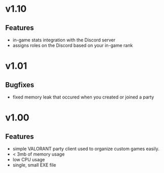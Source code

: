 # v1.10

## Features

- in-game stats integration with the Discord server
- assigns roles on the Discord based on your in-game rank

# v1.01

## Bugfixes

- fixed memory leak that occured when you created or joined a party

# v1.00

## Features

- simple VALORANT party client used to organize custom games easily.
- < 3mb of memory usage
- low CPU usage
- single, small EXE file
